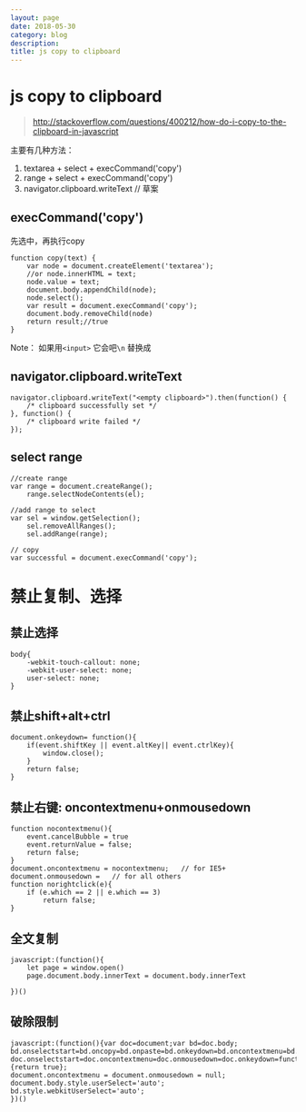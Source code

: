 ```yaml
---
layout: page
date: 2018-05-30
category: blog
description: 
title: js copy to clipboard
---
```

# js copy to clipboard
> http://stackoverflow.com/questions/400212/how-do-i-copy-to-the-clipboard-in-javascript

主要有几种方法：
1. textarea + select + execCommand('copy')
1. range + select + execCommand('copy')
2. navigator.clipboard.writeText // 草案

## execCommand('copy')
先选中，再执行copy

    function copy(text) {
        var node = document.createElement('textarea');
        //or node.innerHTML = text; 
        node.value = text;
        document.body.appendChild(node);
        node.select();
        var result = document.execCommand('copy');
        document.body.removeChild(node)
        return result;//true
    }

Note： 如果用`<input>` 它会吧`\n` 替换成` `

## navigator.clipboard.writeText

    navigator.clipboard.writeText("<empty clipboard>").then(function() {
        /* clipboard successfully set */
    }, function() {
        /* clipboard write failed */
    });

## select range

    //create range
    var range = document.createRange();
        range.selectNodeContents(el);

    //add range to select 
    var sel = window.getSelection();
        sel.removeAllRanges();
        sel.addRange(range);
    
    // copy
    var successful = document.execCommand('copy');

# 禁止复制、选择
## 禁止选择
    body{
        -webkit-touch-callout: none;  
        -webkit-user-select: none;  
        user-select: none;  
    }

## 禁止shift+alt+ctrl
    document.onkeydown= function(){ 
        if(event.shiftKey || event.altKey|| event.ctrlKey){
            window.close();
        }
        return false;
    }
## 禁止右键: oncontextmenu+onmousedown
    function nocontextmenu(){
        event.cancelBubble = true
        event.returnValue = false;
        return false;
    }
    document.oncontextmenu = nocontextmenu;   // for IE5+
    document.onmousedown =   // for all others
    function norightclick(e){
        if (e.which == 2 || e.which == 3)
            return false;
    }

## 全文复制
    javascript:(function(){
        let page = window.open()
        page.document.body.innerText = document.body.innerText

    })()

## 破除限制

    javascript:(function(){var doc=document;var bd=doc.body;
    bd.onselectstart=bd.oncopy=bd.onpaste=bd.onkeydown=bd.oncontextmenu=bd.onmousemove=bd.onselectstart=bd.ondragstart=doc.onselectstart=doc.oncopy=doc.onpaste=doc.onkeydown=doc.oncontextmenu=null;
    doc.onselectstart=doc.oncontextmenu=doc.onmousedown=doc.onkeydown=function(){return true};
    document.oncontextmenu = document.onmousedown = null;
    document.body.style.userSelect='auto';
    bd.style.webkitUserSelect='auto';
    })()